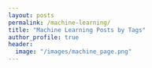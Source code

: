```yaml
---
layout: posts
permalink: /machine-learning/
title: "Machine Learning Posts by Tags"
author_profile: true
header:
  image: "/images/machine_page.png"
---
```



